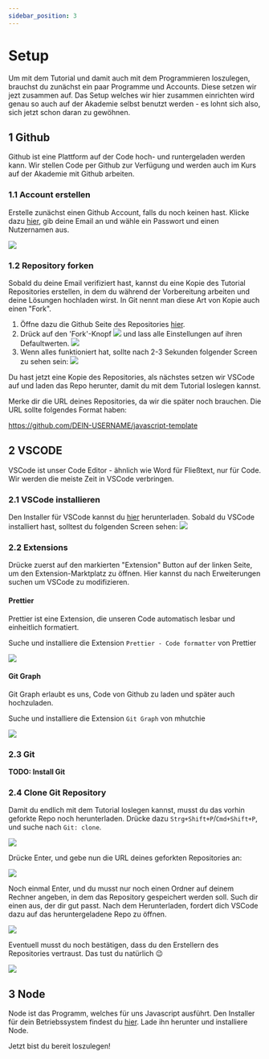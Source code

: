 ```yaml
---
sidebar_position: 3
---
```


# Setup

Um mit dem Tutorial und damit auch mit dem Programmieren loszulegen, brauchst du zunächst ein paar Programme und Accounts. Diese setzen wir jezt zusammen auf. Das Setup welches wir hier zusammen einrichten wird genau so auch auf der Akademie selbst benutzt werden - es lohnt sich also, sich jetzt schon daran zu gewöhnen.

## 1 Github

Github ist eine Plattform auf der Code hoch- und runtergeladen werden kann. Wir stellen Code per Github zur Verfügung und werden auch im Kurs auf der Akademie mit Github arbeiten.

### 1.1 Account erstellen

Erstelle zunächst einen Github Account, falls du noch keinen hast. Klicke dazu [hier](https://github.com/signup), gib deine Email an und wähle ein Passwort und einen Nutzernamen aus.

![](./setup_pictures/GithubSignup.png)

### 1.2 Repository forken

Sobald du deine Email verifiziert hast, kannst du eine Kopie des Tutorial Repositories erstellen, in dem du während der Vorbereitung arbeiten und deine Lösungen hochladen wirst. In Git nennt man diese Art von Kopie auch einen "Fork".

1. Öffne dazu die Github Seite des Repositories [hier](https://github.com/info-hsaka/javascript-template).
2. Drück auf den 'Fork'-Knopf ![](./setup_pictures/Fork1.png) und lass alle Einstellungen auf ihren Defaultwerten. ![](./setup_pictures/Fork2.png)
3. Wenn alles funktioniert hat, sollte nach 2-3 Sekunden folgender Screen zu sehen sein: ![](./setup_pictures/ForkSuccess.png)

Du hast jetzt eine Kopie des Repositories, als nächstes setzen wir VSCode auf und laden das Repo herunter, damit du mit dem Tutorial loslegen kannst.

Merke dir die URL deines Repositories, da wir die später noch brauchen. Die URL sollte folgendes Format haben:

https://github.com/DEIN-USERNAME/javascript-template

## 2 VSCODE

VSCode ist unser Code Editor - ähnlich wie Word für Fließtext, nur für Code. Wir werden die meiste Zeit in VSCode verbringen.

### 2.1 VSCode installieren

Den Installer für VSCode kannst du [hier](https://code.visualstudio.com/Download) herunterladen. Sobald du VSCode installiert hast, solltest du folgenden Screen sehen: ![](./setup_pictures/VSCodeStartScreen.png)

### 2.2 Extensions

Drücke zuerst auf den markierten "Extension" Button auf der linken Seite, um den Extension-Marktplatz zu öffnen. Hier kannst du nach Erweiterungen suchen um VSCode zu modifizieren.

#### Prettier

Prettier ist eine Extension, die unseren Code automatisch lesbar und einheitlich formatiert.

Suche und installiere die Extension `Prettier - Code formatter` von Prettier

![](./setup_pictures/VSCodePrettier.png)

#### Git Graph

Git Graph erlaubt es uns, Code von Github zu laden und später auch hochzuladen.

Suche und installiere die Extension `Git Graph` von mhutchie

![](./setup_pictures/VSCodeGitGraph.png)

### 2.3 Git

**TODO: Install Git**

### 2.4 Clone Git Repository

Damit du endlich mit dem Tutorial loslegen kannst, musst du das vorhin geforkte Repo noch herunterladen. Drücke dazu `Strg+Shift+P`/`Cmd+Shift+P`, und suche nach `Git: clone`.

![](./setup_pictures/GitClone.png)

Drücke Enter, und gebe nun die URL deines geforkten Repositories an:

![](./setup_pictures/GitCloneURL.png)

Noch einmal Enter, und du musst nur noch einen Ordner auf deinem Rechner angeben, in dem das Repository gespeichert werden soll. Such dir einen aus, der dir gut passt. Nach dem Herunterladen, fordert dich VSCode dazu auf das heruntergeladene Repo zu öffnen.

![](./setup_pictures/GitCloneOpen.png)

Eventuell musst du noch bestätigen, dass du den Erstellern des Repositories vertraust. Das tust du natürlich 😉

![](./setup_pictures/GitCloneTrust.png)

## 3 Node

Node ist das Programm, welches für uns Javascript ausführt. Den Installer für dein Betriebssystem findest du [hier](https://nodejs.org/en/download). Lade ihn herunter und installiere Node.

Jetzt bist du bereit loszulegen!
